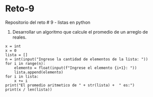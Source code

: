 # Reto-9
Repositorio del reto # 9 - listas en python 

1. Desarrollar un algoritmo que calcule el promedio de un arreglo de reales.
```pseudocode
x = int
x = 0
lista = []
n = int(input("Ingrese la cantidad de elementos de la lista: "))
for i in range(n):
	elemento = float(input(f"Ingrese el elemento {i+1}: "))
	lista.append(elemento)
for i in lista:
	x += i
print("El promedio aritmetico de " + str(lista) +  " es:")
print(x / len(lista))
```
